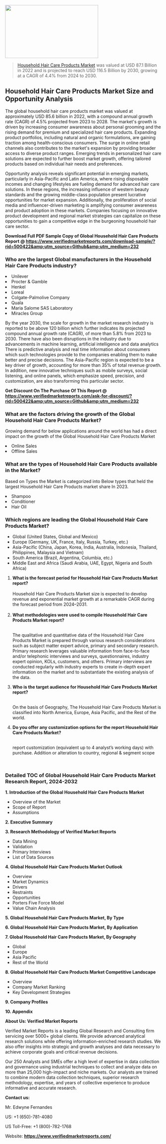 <img src="https://ffe5etoiles.com/wp-content/uploads/2024/12/MST1-300x171.png" alt="" width="300" height="171" class="alignnone size-medium wp-image-20088" /><blockquote><p><p><a href="https://www.verifiedmarketreports.com/download-sample/?rid=500422&utm_source=Github&utm_medium=232" target="_blank">Household Hair Care Products Market</a> was valued at USD 87.1 Billion in 2022 and is projected to reach USD 116.5 Billion by 2030, growing at a CAGR of 4.4% from 2024 to 2030.</p></blockquote><p><h2>Household Hair Care Products Market Size and Opportunity Analysis</h2><p>The global household hair care products market was valued at approximately USD 85.6 billion in 2022, with a compound annual growth rate (CAGR) of 4.5% projected from 2023 to 2028. The market's growth is driven by increasing consumer awareness about personal grooming and the rising demand for premium and specialized hair care products. Expanding product portfolios, including natural and organic formulations, are gaining traction among health-conscious consumers. The surge in online retail channels also contributes to the market's expansion by providing broader access to diverse product ranges. Emerging trends in personalized hair care solutions are expected to further boost market growth, offering tailored products based on individual hair needs and preferences.</p><p>Opportunity analysis reveals significant potential in emerging markets, particularly in Asia-Pacific and Latin America, where rising disposable incomes and changing lifestyles are fueling demand for advanced hair care solutions. In these regions, the increasing influence of western beauty standards and the growing middle-class population present lucrative opportunities for market expansion. Additionally, the proliferation of social media and influencer-driven marketing is amplifying consumer awareness and product adoption in these markets. Companies focusing on innovative product development and regional market strategies can capitalize on these opportunities to gain a competitive edge in the burgeoning household hair care sector.</p></p><p class=""><strong>Download Full PDF Sample Copy of Global Household Hair Care Products Report @ <a href="https://www.verifiedmarketreports.com/download-sample/?rid=500422&amp;utm_source=Github&amp;utm_medium=232" target="_blank">https://www.verifiedmarketreports.com/download-sample/?rid=500422&amp;utm_source=Github&amp;utm_medium=232</a></strong></p><h3 id="" class="">Who are the largest Global manufacturers in the Household Hair Care Products industry?</h3><p><li>Unilever</li><li> Procter & Gamble</li><li> Henkel</li><li> Loreal</li><li> Colgate-Palmolive Company</li><li> Quala</li><li> Maria Salome SAS Laboratory</li><li> Miracles Group</li></p><div class=""><div class="" dir="" data-message-author-role="" data-message-id="" data-message-model-slug=""><div class=""><div class=""><div class=""><div class="" dir="" data-message-author-role="" data-message-id="" data-message-model-slug=""><div class=""><div class=""><p>By the year 2030, the scale for growth in the market research industry is reported to be above 120 billion which further indicates its projected compound annual growth rate (CAGR), of more than 5.8% from 2023 to 2030. There have also been disruptions in the industry due to advancements in machine learning, artificial intelligence and data analytics There is predictive analysis and real time information about consumers which such technologies provide to the companies enabling them to make better and precise decisions. The Asia-Pacific region is expected to be a key driver of growth, accounting for more than 35% of total revenue growth. In addition, new innovative techniques such as mobile surveys, social listening, and online panels, which emphasize speed, precision, and customization, are also transforming this particular sector.</p><p><strong>Get Discount On The Purchase Of This Report @&nbsp; <a href="https://www.verifiedmarketreports.com/ask-for-discount/?rid=500422&amp;utm_source=Github&amp;utm_medium=232" target="_blank">https://www.verifiedmarketreports.com/ask-for-discount/?rid=500422&amp;utm_source=Github&amp;utm_medium=232</a></strong></p></div></div></div></div></div></div></div></div><h3 id="" class="">What are the factors driving the growth of the Global Household Hair Care Products Market?</h3><p id="" class="">Growing demand for below applications around the world has had a direct impact on the growth of the Global Household Hair Care Products Market</p><p id="" class=""><li>Online Sales</li><li> Offline Sales</li></p><h3 id="" class="">What are the types of Household Hair Care Products available in the Market?</h3><p id="" class="">Based on Types the Market is categorized into Below types that held the largest Household Hair Care Products market share In 2023.</p><p id="" class=""><li>Shampoo</li><li> Conditioner</li><li> Hair Oil</li></p><h3 id="" class="">Which regions are leading the Global Household Hair Care Products Market?</h3><ul><li>Global (United States, Global and Mexico)</li><li>Europe (Germany, UK, France, Italy, Russia, Turkey, etc.)</li><li>Asia-Pacific (China, Japan, Korea, India, Australia, Indonesia, Thailand, Philippines, Malaysia and Vietnam)</li><li>South America (Brazil, Argentina, Columbia, etc.)</li><li>Middle East and Africa (Saudi Arabia, UAE, Egypt, Nigeria and South Africa)</li></ul><p><ol><li><strong>What is the forecast period for Household Hair Care Products Market report?<br /></strong><br /><span data-sheets-root="1" data-sheets-value="{&quot;1&quot;:2,&quot;2&quot;:&quot;XXXX size is expected to develop revenue and exponential market growth at a remarkable CAGR during the forecast period from 2024&ndash;2030.&quot;}" data-sheets-userformat="{&quot;2&quot;:12674,&quot;4&quot;:{&quot;1&quot;:2,&quot;2&quot;:16776960},&quot;10&quot;:2,&quot;11&quot;:0,&quot;15&quot;:&quot;Arial&quot;,&quot;16&quot;:12}">Household Hair Care Products Market size is expected to develop revenue and exponential market growth at a remarkable CAGR during the forecast period from 2024&ndash;2031.</span><br /><br /></li><li><strong>What methodologies were used to compile Household Hair Care Products Market report?<br /><br /></strong><p>The qualitative and quantitative data of the&nbsp;Household Hair Care Products Market is prepared through various research considerations such as subject matter expert advice, primary and secondary research. Primary research leverages valuable information from face-to-face and/or telephonic interviews and surveys, questionnaires, industry expert opinion, KOLs, customers, and others. Primary interviews are conducted regularly with industry experts to create in-depth expert information on the market and to substantiate the existing analysis of the data.&nbsp;</p></li><li><strong>Who is the target audience for Household Hair Care Products Market report?<br /><br /></strong><p>On the basis of Geography, The&nbsp;Household Hair Care Products Market is classified into North America, Europe, Asia Pacific, and the Rest of the world.</p></li><li><strong>Do you offer any customization options for the report Household Hair Care Products Market?<br /><br /></strong><p>report customization (equivalent up to 4 analyst&rsquo;s working days) with purchase. Addition or alteration to country, regional &amp; segment scope</p><p>&nbsp;</p></li></ol></p><h3 id="" class="">Detailed TOC of Global Household Hair Care Products Market Research Report, 2024-2032</h3><p id="" class=""><strong>1. Introduction of the Global Household Hair Care Products Market</strong></p><ul><li>Overview of the Market</li><li>Scope of Report</li><li>Assumptions</li></ul><p id="" class=""><strong>2. Executive Summary</strong></p><p id="" class=""><strong>3. Research Methodology of&nbsp;Verified Market Reports</strong></p><ul><li>Data Mining</li><li>Validation</li><li>Primary Interviews</li><li>List of Data Sources</li></ul><p id="" class=""><strong>4. Global Household Hair Care Products Market Outlook</strong></p><ul><li>Overview</li><li>Market Dynamics</li><li>Drivers</li><li>Restraints</li><li>Opportunities</li><li>Porters Five Force Model</li><li>Value Chain Analysis</li></ul><p id="" class=""><strong>5. Global Household Hair Care Products Market, By&nbsp;Type</strong></p><p id="" class=""><strong>6. Global Household Hair Care Products Market, By Application</strong></p><p id="" class=""><strong>7. Global Household Hair Care Products Market, By Geography</strong></p><ul><li>Global</li><li>Europe</li><li>Asia Pacific</li><li>Rest of the World</li></ul><p id="" class=""><strong>8. Global Household Hair Care Products Market Competitive Landscape</strong></p><ul><li>Overview</li><li>Company Market Ranking</li><li>Key Development Strategies</li></ul><p id="" class=""><strong>9. Company Profiles</strong></p><p id="" class=""><strong>10. Appendix</strong></p><p id="" class=""><strong>About Us: Verified Market Reports</strong></p><p id="" class="">Verified Market Reports is a leading Global Research and Consulting firm servicing over 5000+ global clients. We provide advanced analytical research solutions while offering information-enriched research studies. We also offer insights into strategic and growth analyses and data necessary to achieve corporate goals and critical revenue decisions.</p><p id="" class="">Our 250 Analysts and SMEs offer a high level of expertise in data collection and governance using industrial techniques to collect and analyze data on more than 25,000 high-impact and niche markets. Our analysts are trained to combine modern data collection techniques, superior research methodology, expertise, and years of collective experience to produce informative and accurate research.</p><p id="" class=""><strong>Contact us:</strong></p><p id="" class="">Mr. Edwyne Fernandes</p><p id="" class="">US: +1 (650)-781-4080</p><p id="" class="">US Toll-Free: +1 (800)-782-1768</p><p id="" class="">Website: <a target="" data-test-app-aware-link=""><strong>https://www.verifiedmarketreports.com/</strong></a></p>
